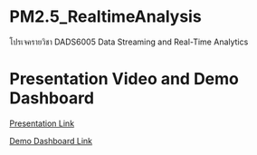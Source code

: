 # PM2.5_RealtimeAnalysis
โปรเจครายวิชา DADS6005 Data Streaming and Real-Time Analytics 


# Presentation Video and Demo Dashboard
[Presentation Link](https://nida365-my.sharepoint.com/:v:/g/personal/supisara_poo_stu_nida_ac_th/EXEC_MCdgkxEoa8ycTBWSaMBLpZfrmKJAxj93vtYYDxXgQ)

[Demo Dashboard Link](https://nida365-my.sharepoint.com/:v:/g/personal/supisara_poo_stu_nida_ac_th/EYygB2eslJFLj8PCYIaW11EBd_FhtcjHcuZua4n7-s4raw?e=9Im0X8)
